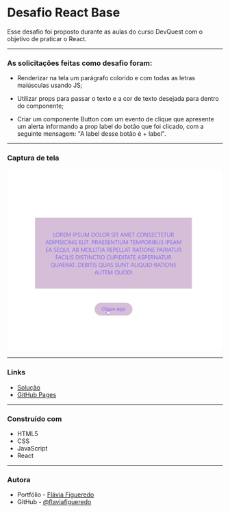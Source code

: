 # Desafio React Base

Esse desafio foi proposto durante as aulas do curso DevQuest com o objetivo de praticar o React.
________________________________________________

### As solicitações feitas como desafio foram:

- Renderizar na tela um parágrafo colorido
e com todas as letras maiúsculas usando JS;

- Utilizar props para passar o texto e a cor de texto desejada
para dentro do componente;

- Criar um componente Button com um evento de clique que
apresente um alerta informando a prop label do botão que
foi clicado, com a seguinte mensagem: "A label desse botão é + label".
________________________________________________

### Captura de tela


![](src/images/desafio-react-base.gif)
__________________________________________________

### Links

- [Solução](https://github.com/flaviafigueredo/desafio-react-base)
- [GitHub Pages](https://desafio-react-base-6rh5ueaku-flaviafigueredo.vercel.app/)
__________________________________________________

### Construído com

- HTML5
- CSS
- JavaScript
- React
__________________________________________________

### Autora

- Portfólio - [Flávia Figueredo](https://flaviafigueredo.github.io/mini-portfolio/)
- GitHub - [@flaviafigueredo](https://github.com/flaviafigueredo)